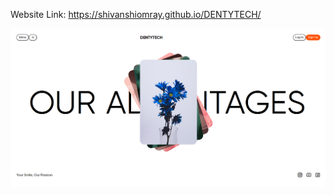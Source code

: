 Website Link: https://shivanshiomray.github.io/DENTYTECH/

![Website](https://raw.githubusercontent.com/ShivanshiOmray/DENTYTECH/main/img.png)
